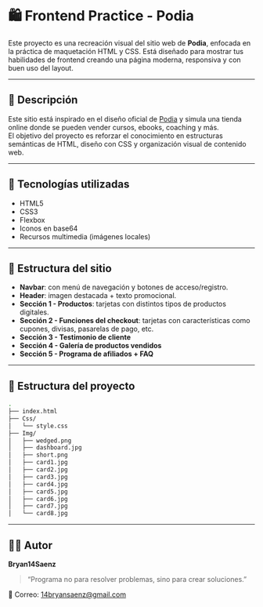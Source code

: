 # 🛍️ Frontend Practice - Podia

Este proyecto es una recreación visual del sitio web de **Podia**, enfocada en la práctica de maquetación HTML y CSS. Está diseñado para mostrar tus habilidades de frontend creando una página moderna, responsiva y con buen uso del layout.

---

## 📌 Descripción

Este sitio está inspirado en el diseño oficial de [Podia](https://www.podia.com/) y simula una tienda online donde se pueden vender cursos, ebooks, coaching y más.  
El objetivo del proyecto es reforzar el conocimiento en estructuras semánticas de HTML, diseño con CSS y organización visual de contenido web.

---

## 🧩 Tecnologías utilizadas

- HTML5  
- CSS3  
- Flexbox
- Iconos en base64  
- Recursos multimedia (imágenes locales)

---

## 🧭 Estructura del sitio

- **Navbar**: con menú de navegación y botones de acceso/registro.  
- **Header**: imagen destacada + texto promocional.  
- **Sección 1 - Productos**: tarjetas con distintos tipos de productos digitales.  
- **Sección 2 - Funciones del checkout**: tarjetas con características como cupones, divisas, pasarelas de pago, etc.  
- **Sección 3 - Testimonio de cliente**  
- **Sección 4 - Galería de productos vendidos**  
- **Sección 5 - Programa de afiliados + FAQ**

---

## 📂 Estructura del proyecto

```bash
.
├── index.html
├── Css/
│   └── style.css
├── Img/
│   ├── wedged.png
│   ├── dashboard.jpg
│   ├── short.png
│   ├── card1.jpg
│   ├── card2.jpg
│   ├── card3.jpg
│   ├── card4.jpg
│   ├── card5.jpg
│   ├── card6.jpg
│   ├── card7.jpg
│   └── card8.jpg
```

---

## 🧑‍💻 Autor

**Bryan14Saenz**  

> “Programa no para resolver problemas, sino para crear soluciones.”

📧 Correo: [14bryansaenz@gmail.com](mailto:14bryansaenz@gmail.com)
